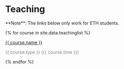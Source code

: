 # Teaching

<p>**Note**: The links below only work for ETH students.</p>

<div class="row">
<div class="well col-sm-18 clearfix">

{% for course in site.data.teachinglist %}

  <div class="col-sm-4">
  <pubtit><a href="{{ course.url }}">{{ course.name }}</a></pubtit>
  </div>
  <div class="col-sm-8">
  <p style="color:rgb(128,128,128);">{{ course.type }} ({{ course.time }})</p>
  </div>

{% endfor %}

</div>
</div>
